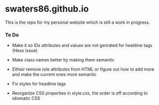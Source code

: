 swaters86.github.io
===================

This is the repo for my personal website which is still a work in progress. 

### To Do 

- Make it so IDs attributes and values are not genrated for healdine tags (Hexo Issue)

- Make class names better by making them semantic 

- Eitheir remove role attributes from HTML or figure out how to add more and make the current ones more semantic 

- Fix styles for headline tags 

- Reorganize CSS properties in style.css, the order is off according to idiomatic CSS
